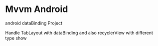 # Mvvm Android

android dataBinding Project

Handle TabLayout with dataBinding and also recyclerView with different type show

